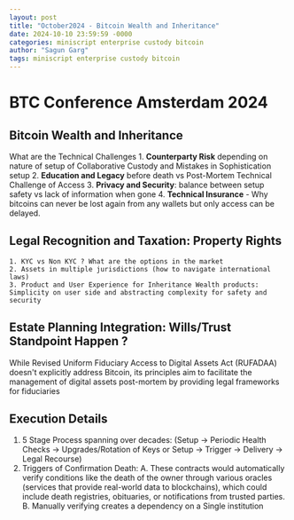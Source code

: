 ```yaml
---
layout: post
title: "October2024 - Bitcoin Wealth and Inheritance"
date: 2024-10-10 23:59:59 -0000
categories: miniscript enterprise custody bitcoin
author: "Sagun Garg"
tags: miniscript enterprise custody bitcoin
---
```


# BTC Conference Amsterdam 2024

## Bitcoin Wealth and Inheritance

What are the Technical Challenges
    1. **Counterparty Risk** depending on nature of setup of Collaborative Custody and Mistakes in Sophistication setup
    2. **Education and Legacy** before death vs Post-Mortem Technical Challenge of Access 
    3. **Privacy and Security**: balance between setup safety vs lack of information when gone
    4. **Technical Insurance** - Why bitcoins can never be lost again from any wallets but only access can be delayed. 

## Legal Recognition and Taxation: Property Rights 
    1. KYC vs Non KYC ? What are the options in the market
    2. Assets in multiple jurisdictions (how to navigate international laws)
    3. Product and User Experience for Inheritance Wealth products: Simplicity on user side and abstracting complexity for safety and security

## Estate Planning Integration: Wills/Trust Standpoint Happen ? 
While Revised Uniform Fiduciary Access to Digital Assets Act (RUFADAA) doesn't explicitly address Bitcoin, its principles aim to facilitate the management of digital assets post-mortem by providing legal frameworks for fiduciaries

## Execution Details 
1. 5 Stage Process spanning over decades: (Setup → Periodic Health Checks → Upgrades/Rotation of Keys or Setup → Trigger →  Delivery → Legal Recourse)
2. Triggers of Confirmation Death: 
    A. These contracts would automatically verify conditions like the death of the owner through various oracles (services that provide real-world data to blockchains), which could include death registries, obituaries, or notifications from trusted parties.
    B. Manually verifying creates a dependency on a Single institution 
